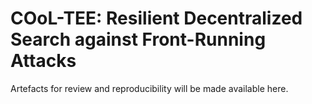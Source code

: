 # COoL-TEE: Resilient Decentralized Search against Front-Running Attacks

Artefacts for review and reproducibility will be made available here.
